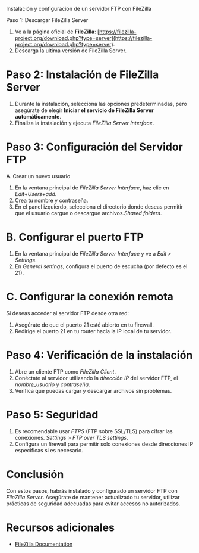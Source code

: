 Instalación y configuración de un servidor FTP con FileZilla

 Paso 1: Descargar FileZilla Server
1. Ve a la página oficial de **FileZilla**: [https://filezilla-project.org/download.php?type=server](https://filezilla-project.org/download.php?type=server).
2. Descarga la ultima versión de FileZilla Server.

# Paso 2: Instalación de FileZilla Server
1. Durante la instalación, selecciona las opciones predeterminadas, pero asegúrate de elegir **Iniciar el servicio de FileZilla Server automáticamente**.
2. Finaliza la instalación y ejecuta *FileZilla Server Interface*.

# Paso 3: Configuración del Servidor FTP
A. Crear un nuevo usuario
1. En la ventana principal de *FileZilla Server Interface*, haz clic en *Edit*+*Users*+*add*.
2. Crea tu nombre y contraseña.
4. En el panel izquierdo, selecciona el directorio donde deseas permitir que el usuario cargue o descargue archivos.*Shared folders*.

# B. Configurar el puerto FTP
1. En la ventana principal de *FileZilla Server Interface* y ve a *Edit > Settings*.
2. En *General settings*, configura el puerto de escucha (por defecto es el 21).

# C. Configurar la conexión remota
Si deseas acceder al servidor FTP desde otra red:
1. Asegúrate de que el puerto 21 esté abierto en tu firewall.
2. Redirige el puerto 21 en tu router hacia la IP local de tu servidor.


# Paso 4: Verificación de la instalación
1. Abre un cliente FTP como *FileZilla Client*.
2. Conéctate al servidor utilizando la *dirección IP* del servidor FTP, el *nombre_usuario* y *contraseña*.
3. Verifica que puedas cargar y descargar archivos sin problemas.

# Paso 5: Seguridad
1. Es recomendable usar *FTPS* (FTP sobre SSL/TLS) para cifrar las conexiones. *Settings > FTP over TLS settings*.
2. Configura un firewall para permitir solo conexiones desde direcciones IP específicas si es necesario.

# Conclusión
Con estos pasos, habrás instalado y configurado un servidor FTP con *FileZilla Server*. Asegúrate de mantener actualizado tu servidor,
utilizar prácticas de seguridad adecuadas para evitar accesos no autorizados.

# Recursos adicionales
- [FileZilla Documentation](https://wiki.filezilla-project.org/Documentation)
